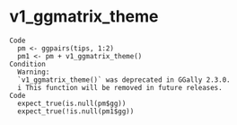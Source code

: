 # v1_ggmatrix_theme

    Code
      pm <- ggpairs(tips, 1:2)
      pm1 <- pm + v1_ggmatrix_theme()
    Condition
      Warning:
      `v1_ggmatrix_theme()` was deprecated in GGally 2.3.0.
      i This function will be removed in future releases.
    Code
      expect_true(is.null(pm$gg))
      expect_true(!is.null(pm1$gg))

